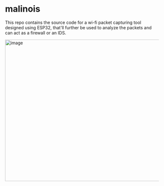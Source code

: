 # malinois
This repo contains the source code for a wi-fi packet capturing tool designed using ESP32, that'll further be used to analyze the packets and can act as a firewall or an IDS.

<img width="1051" height="465" alt="image" src="https://github.com/user-attachments/assets/dc3b3a3f-7315-402a-8ef0-731604c6da6f" />

